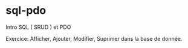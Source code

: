 # sql-pdo

Intro SQL ( SRUD ) et PDO

Exercice: Afficher, Ajouter, Modifier, Suprimer dans la base de donnée.


